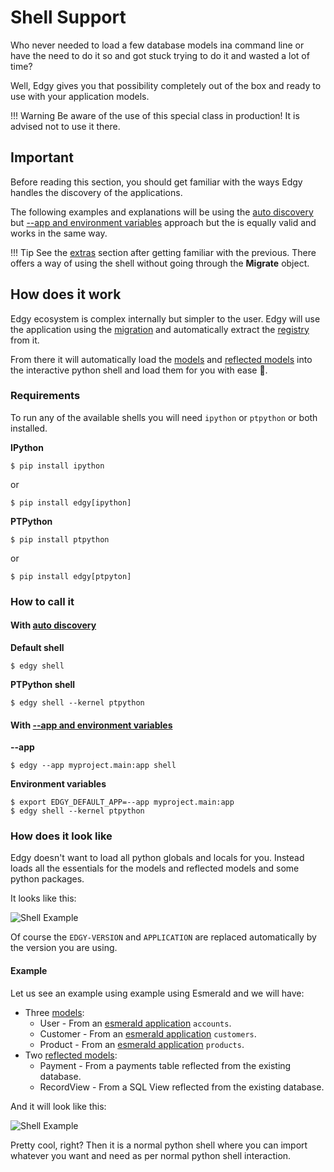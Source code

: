# Shell Support

Who never needed to load a few database models ina command line  or have the need to do it so and
got stuck trying to do it and wasted a lot of time?

Well, Edgy gives you that possibility completely out of the box and ready to use with your
application models.

!!! Warning
    Be aware of the use of this special class in production! It is advised not to use it there.

## Important

Before reading this section, you should get familiar with the ways Edgy handles the discovery
of the applications.

The following examples and explanations will be using the [auto discovery](./migrations/discovery.md#auto-discovery)
but [--app and environment variables](./migrations/discovery.md#environment-variables) approach but the
is equally valid and works in the same way.

!!! Tip
    See the [extras](./extras.md) section after getting familiar with the previous. There offers
    a way of using the shell without going through the **Migrate** object.

## How does it work

Edgy ecosystem is complex internally but simpler to the user. Edgy will use the application
using the [migration](./migrations/migrations.md#migration) and automatically extract the
[registry](./registry.md) from it.

From there it will automatically load the [models](./models.md) and [reflected models](./reflection.md)
into the interactive python shell and load them for you with ease 🎉.

### Requirements

To run any of the available shells you will need `ipython` or `ptpython` or both installed.

**IPython**

```shell
$ pip install ipython
```

or

```shell
$ pip install edgy[ipython]
```

**PTPython**

```shell
$ pip install ptpython
```

or

```shell
$ pip install edgy[ptpyton]
```

### How to call it

#### With [auto discovery](./migrations/discovery.md#auto-discovery)

**Default shell**

```shell
$ edgy shell
```

**PTPython shell**

```shell
$ edgy shell --kernel ptpython
```

#### With [--app and environment variables](./migrations/discovery.md#environment-variables)

**--app**

```shell
$ edgy --app myproject.main:app shell
```

**Environment variables**

```shell
$ export EDGY_DEFAULT_APP=--app myproject.main:app
$ edgy shell --kernel ptpython
```

### How does it look like

Edgy doesn't want to load all python globals and locals for you. Instead loads all the
essentials for the models and reflected models and some python packages.

It looks like this:

<img src="https://res.cloudinary.com/tarsild/image/upload/v1691426975/packages/edgy/resources/edgy_shell_dqx9bf.png" alt='Shell Example'>

Of course the `EDGY-VERSION` and `APPLICATION` are replaced automatically by the version you are
using.

#### Example

Let us see an example using example using Esmerald and we will have:

* Three [models](./models.md):
    * User - From an [esmerald application][esmerald_application] `accounts`.
    * Customer - From an [esmerald application][esmerald_application] `customers`.
    * Product - From an [esmerald application][esmerald_application] `products`.
* Two [reflected models](./reflection.md):
    * Payment - From a payments table reflected from the existing database.
    * RecordView - From a SQL View reflected from the existing database.

And it will look like this:

<img src="https://res.cloudinary.com/tarsild/image/upload/v1691427229/packages/edgy/resources/reflected_cdc3rg.png" alt='Shell Example'>

Pretty cool, right? Then it is a normal python shell where you can import whatever you want and
need as per normal python shell interaction.

[esmerald_application]: https://esmerald.dev/management/directives/#create-app
